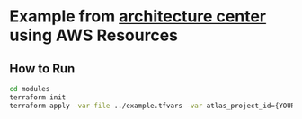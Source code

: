 # Example from [architecture center](https://github.com/mongodb/docs-atlas-architecture/blob/main/source/includes/examples/tf-example-complete-staging-prod.tf) using AWS Resources


## How to Run
```sh
cd modules
terraform init
terraform apply -var-file ../example.tfvars -var atlas_project_id={YOUR_PROJECT_ID}
```
